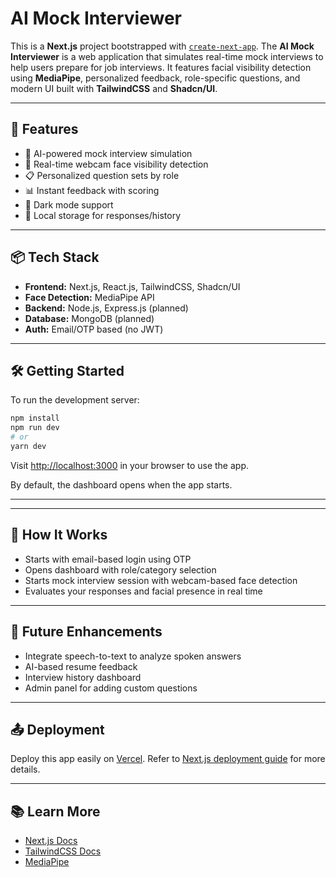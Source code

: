 # AI Mock Interviewer

This is a **Next.js** project bootstrapped with [`create-next-app`](https://github.com/vercel/next.js/tree/canary/packages/create-next-app).
The **AI Mock Interviewer** is a web application that simulates real-time mock interviews to help users prepare for job interviews. It features facial visibility detection using **MediaPipe**, personalized feedback, role-specific questions, and modern UI built with **TailwindCSS** and **Shadcn/UI**.

---

## 🚀 Features

* 🧠 AI-powered mock interview simulation
* 🎥 Real-time webcam face visibility detection
* 📋 Personalized question sets by role
* 📊 Instant feedback with scoring
* 🌙 Dark mode support
* 💾 Local storage for responses/history

---

## 📦 Tech Stack

* **Frontend:** Next.js, React.js, TailwindCSS, Shadcn/UI
* **Face Detection:** MediaPipe API
* **Backend:** Node.js, Express.js (planned)
* **Database:** MongoDB (planned)
* **Auth:** Email/OTP based (no JWT)

---

## 🛠️ Getting Started

To run the development server:

```bash
npm install
npm run dev
# or
yarn dev
```

Visit [http://localhost:3000](http://localhost:3000) in your browser to use the app.

By default, the dashboard opens when the app starts.

---

---

## 🧪 How It Works

* Starts with email-based login using OTP
* Opens dashboard with role/category selection
* Starts mock interview session with webcam-based face detection
* Evaluates your responses and facial presence in real time

---

## 🧬 Future Enhancements

* Integrate speech-to-text to analyze spoken answers
* AI-based resume feedback
* Interview history dashboard
* Admin panel for adding custom questions

---

## 📤 Deployment

Deploy this app easily on [Vercel](https://vercel.com/new).
Refer to [Next.js deployment guide](https://nextjs.org/docs/app/building-your-application/deploying) for more details.

---

## 📚 Learn More

* [Next.js Docs](https://nextjs.org/docs)
* [TailwindCSS Docs](https://tailwindcss.com/docs)
* [MediaPipe](https://google.github.io/mediapipe/solutions/face_detection.html)
